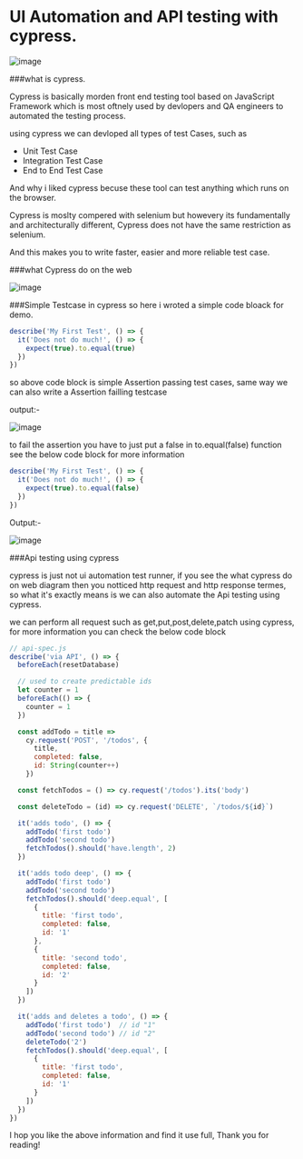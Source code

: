

# UI Automation and API testing with cypress.

![image](https://user-images.githubusercontent.com/59276457/138414411-1c077f7a-faec-4797-a1b2-fa5ff49250fd.png)




###what is cypress.

Cypress is basically morden front end testing tool based on JavaScript Framework which is most oftnely used by devlopers and QA engineers to automated the testing process.

using cypress we can devloped all types of test Cases, such as

- Unit Test Case
- Integration Test Case
- End to End Test Case

And why i liked cypress becuse these tool can test anything which runs on the browser.

Cypress is moslty compered with selenium but howevery its fundamentally and architecturally different, Cypress does not have the same restriction as selenium.

And this makes you to write faster, easier and more reliable test case.


###what Cypress do on the web

![image](https://user-images.githubusercontent.com/59276457/138543915-a3c37766-fab1-45f2-a520-73922308b564.png)


###Simple Testcase in cypress
so here i wroted a simple code bloack for demo.
```javascript
describe('My First Test', () => {
  it('Does not do much!', () => {
    expect(true).to.equal(true)
  })
})
```

so above code block is simple Assertion passing test cases, same way we can also write a Assertion failling testcase

output:-

![image](https://user-images.githubusercontent.com/59276457/138545215-b546a655-a002-45a4-a06f-64adaa5fb5f2.png)


to fail the assertion you have to just put a false in to.equal(false) function
see the below code block for more information

```javascript
describe('My First Test', () => {
  it('Does not do much!', () => {
    expect(true).to.equal(false)
  })
})
```
Output:-

![image](https://user-images.githubusercontent.com/59276457/138545221-1f80cb83-9890-4543-8737-223ef5ead79a.png)


###Api testing using cypress

cypress is just not ui automation test runner, if you see the what cypress do on web diagram then you notticed http request and http response termes, so what it's exactly means is we can also automate the Api testing using cypress.

we can perform all request such as get,put,post,delete,patch using  cypress, for more information you can check the below code block

```javascript
// api-spec.js
describe('via API', () => {
  beforeEach(resetDatabase)

  // used to create predictable ids
  let counter = 1
  beforeEach(() => {
    counter = 1
  })

  const addTodo = title =>
    cy.request('POST', '/todos', {
      title,
      completed: false,
      id: String(counter++)
    })

  const fetchTodos = () => cy.request('/todos').its('body')

  const deleteTodo = (id) => cy.request('DELETE', `/todos/${id}`)

  it('adds todo', () => {
    addTodo('first todo')
    addTodo('second todo')
    fetchTodos().should('have.length', 2)
  })

  it('adds todo deep', () => {
    addTodo('first todo')
    addTodo('second todo')
    fetchTodos().should('deep.equal', [
      {
        title: 'first todo',
        completed: false,
        id: '1'
      },
      {
        title: 'second todo',
        completed: false,
        id: '2'
      }
    ])
  })

  it('adds and deletes a todo', () => {
    addTodo('first todo')  // id "1"
    addTodo('second todo') // id "2"
    deleteTodo('2')
    fetchTodos().should('deep.equal', [
      {
        title: 'first todo',
        completed: false,
        id: '1'
      }
    ])
  })
})
```

I hop you like the above information and find it use full, Thank you for reading!

